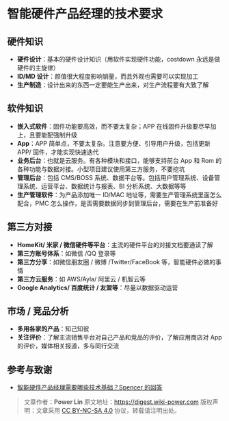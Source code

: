 # 智能硬件产品经理的技术要求

## 硬件知识

- **硬件设计**：基本的硬件设计知识（用软件实现硬件功能，costdown 永远是做硬件的主旋律）
- **ID/MD 设计**：颜值很大程度影响销量，而且外观也需要可以实现加工
- **生产制造**：设计出来的东西一定要能生产出来，对生产流程要有大致了解

## 软件知识

- **嵌入式软件**：固件功能要高效，而不要太复杂；APP 在线固件升级要尽早加上，且要能配强制升级
- **App**：APP 简单点，不要太复杂。注意要方便、引导用户升级，包括更新 APP/ 固件，才能实现快速迭代
- **业务后台**：也就是云服务。有各种模块和接口，能够支持前台 App 和 Rom 的各种功能与数据对接。小型项目建议使用第三方服务，不要挖坑
- **管理后台**：包括 CMS/BOSS 系统、数据平台等。包括用户管理系统、设备管理系统、运营平台、数据统计与报表、BI 分析系统、大数据等等
- **生产管理软件**：为产品添加唯一 ID/MAC 地址等，需要生产管理系统里面怎么配合，PMC 怎么操作，是否需要数据同步到管理后台，需要在生产前准备好

## 第三方对接

- **HomeKit/ 米家 / 微信硬件等平台**：主流的硬件平台的对接文档要通读了解
- **第三方账号体系**：如微信 /QQ 登录等
- **第三方分享**：如微信朋友圈 / 微博 /Twitter/FaceBook 等，智能硬件必做的事情
- **第三方云服务**：如 AWS/Ayla/ 阿里云 / 机智云等
- **Google Analytics/ 百度统计 / 友盟等**：尽量以数据驱动运营

## 市场 / 竞品分析

- **多用各家的产品**：知己知彼
- **关注评价**：了解主流销售平台对自己产品和竞品的评价，了解应用商店对 App 的评价，媒体相关报道，多与同行交流

## 参考与致谢

- [智能硬件产品经理需要哪些技术基础？Spencer 的回答](https://www.zhihu.com/question/22448655/answer/35901439)

> 文章作者：**Power Lin**
> 原文地址：<https://digest.wiki-power.com>
> 版权声明：文章采用 [CC BY-NC-SA 4.0](https://creativecommons.org/licenses/by/4.0/deed.zh) 协议，转载请注明出处。
